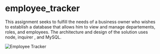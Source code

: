 # employee_tracker

This assignment seeks to fulfill the needs of a business owner who wishes to establish a database that allows him to view and manage departements, roles, and employees. The architecture and design of the solution uses node, inquirer , and MySQL.


![Employee Tracker](assets/employee-tracker.gif)